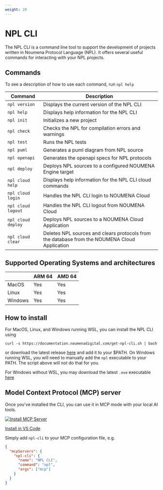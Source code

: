 ```yaml
---
weight: 20
---
```


# NPL CLI

The NPL CLI is a command line tool to support the development of projects written in Noumena Protocol Language (NPL). It
offers several useful commands for interacting with your NPL projects.

## Commands

To see a description of how to use each command, run `npl help`

| Command            | Description                                                                                   |
| ------------------ | --------------------------------------------------------------------------------------------- |
| `npl version`      | Displays the current version of the NPL CLI                                                   |
| `npl help`         | Displays help information for the NPL CLI                                                     |
| `npl init`         | Initializes a new project                                                                     |
| `npl check`        | Checks the NPL for compilation errors and warnings                                            |
| `npl test`         | Runs the NPL tests                                                                            |
| `npl puml`         | Generates a puml diagram from NPL source                                                      |
| `npl openapi`      | Generates the openapi specs for NPL protocols                                                 |
| `npl deploy`       | Deploys NPL sources to a configured NOUMENA Engine target                                     |
| `npl cloud help`   | Displays help information for the NPL CLI cloud commands                                      |
| `npl cloud login`  | Handles the NPL CLI login to NOUMENA Сloud                                                    |
| `npl cloud logout` | Handles the NPL CLI logout from NOUMENA Cloud                                                 |
| `npl cloud deploy` | Deploys NPL sources to a NOUMENA Cloud Application                                            |
| `npl cloud clear`  | Deletes NPL sources and clears protocols from the database from the NOUMENA Cloud Application |

## Supported Operating Systems and architectures

|         | ARM 64 | AMD 64 |
| ------- | ------ | ------ |
| MacOS   | Yes    | Yes    |
| Linux   | Yes    | Yes    |
| Windows | Yes    | Yes    |

## How to install

For MacOS, Linux, and Windows running WSL, you can install the NPL CLI using

```shell
curl -s https://documentation.noumenadigital.com/get-npl-cli.sh | bash
```

or download the latest release [here](https://github.com/NoumenaDigital/npl-cli/releases) and add it to your $PATH. On
Windows running WSL, you will need to manually add the `npl` executable to your PATH. The script above will not do that
for you.

For Windows without WSL, you may download the latest `.exe` executable
[here](https://github.com/NoumenaDigital/npl-cli/releases)

## Model Context Protocol (MCP) server

Once you've installed the CLI, you can use it in MCP mode with your local AI tools.

[![Install MCP Server](https://cursor.com/deeplink/mcp-install-dark.svg)](cursor://anysphere.cursor-deeplink/mcp/install?name=npl-cli&config=ewogICAgImNvbW1hbmQiOiAibnBsIiwKICAgICJhcmdzIjogWyJtY3AiXQp9Cg==)

[Install in VS Code](vscode:mcp/install?%7B%22name%22%3A%22NPL%20CLI%22%2C%22command%22%3A%22npl%22%2C%22args%22%3A%5B%22mcp%22%5D%7D)

Simply add `npl-cli` to your MCP configuration file, e.g.

```json
{
  "mcpServers": {
    "npl-cli": {
      "name": "NPL CLI",
      "command": "npl",
      "args": ["mcp"]
    }
  }
}
```
